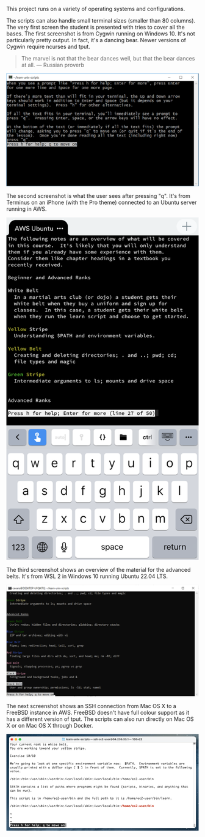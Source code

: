 This project runs on a variety of operating systems and configurations.

The scripts can also handle small terminal sizes (smaller than 80 columns).  The very first screen the student is presented with tries to cover all the bases.  The first screenshot is from Cygwin running on Windows 10.  It's not particularly pretty output.  In fact, it's a dancing bear.  Newer versions of Cygwin require ncurses and tput.

> The marvel is not that the bear dances well, but that the bear dances at all.
&mdash; Russian proverb

![A screenshot of the very first screen the user sees](./Welcome-Cygwin-Windows-10.png?raw=true)

The second screenshot is what the user sees after pressing "q".  It's from Terminus on an iPhone (with the Pro theme) connected to an Ubuntu server running in AWS.

<p align="center">
<img src="./Terminus-iPhone-Welcome-Beginner.png" alt="Beginner Material Summary" width="600"/>
</p>

The third screenshot shows an overview of the material for the advanced belts.  It's from WSL 2 in Windows 10 running Ubuntu 22.04 LTS.

![Advanced Material Summary](./WSL-2-Welcome-Advanced.png)

The next screenshot shows an SSH connection from Mac OS X to a FreeBSD instance in AWS.  FreeBSD doesn't have full colour support as it has a different version of tput.  The scripts can also run directly on Mac OS X or on Mac OS X through Docker.

![Screenshot of FreeBSD](./Mac-OS-X-Terminal-SSH-to-AWS-FreeBSD.png)
